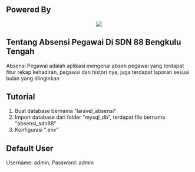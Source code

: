 ## Powered By
<p align="center"><img src="https://laravel.com/assets/img/components/logo-laravel.svg"></p>

## Tentang Absensi Pegawai Di SDN 88 Bengkulu Tengah
Absensi Pegawai adalah aplikasi mengenai absen pegawai yang terdapat fitur rekap kehadiran, pegawai dan histori nya, juga terdapat laporan sesuai bulan yang diinginkan

## Tutorial
<ol>
    <li>Buat database bernama "laravel_absensi"</li>
    <li>Import database dari folder "mysql_db", terdapat file bernama "absensi_sdn88"</li>
    <li>Konfigurasi ".env"</li>
</ol>

## Default User
<blockquoute>Username: admin, Password: admin</blockquoute>

